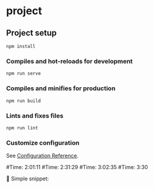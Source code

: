 # project

## Project setup
```
npm install
```

### Compiles and hot-reloads for development
```
npm run serve
```

### Compiles and minifies for production
```
npm run build
```

### Lints and fixes files
```
npm run lint
```

### Customize configuration
See [Configuration Reference](https://cli.vuejs.org/config/).


#Time: 2:01:11
#Time: 2:31:29
#Time: 3:02:35
#Time: 3:30



🚀 Simple snippet:

<!-- eslint-disable vue/valid-template-root -->
<template>
    <div></div>
</template>
<script>
export default {
  components: {},
  data() {
    return {
      sampleData: ''
    }
  },
  setup() {},
  created() {},
  mounted() {},
  unmounted() {},
  methods: {}
}
</script>

